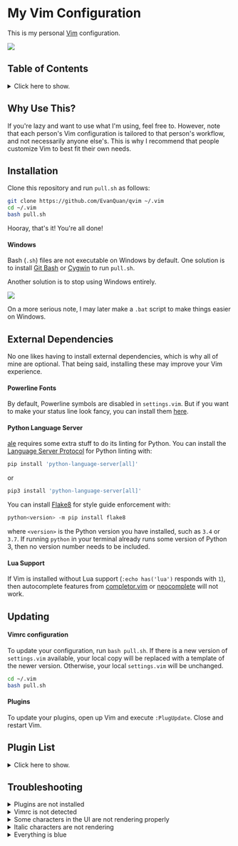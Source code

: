 # My Vim Configuration

This is my personal [Vim](https://www.vim.org/) configuration.

![](https://raw.githubusercontent.com/wiki/EvanQuan/qvim/screenshot.png)

## Table of Contents

<details>
<summary>Click here to show.</summary>

1. [Why Use This?](#why-use-this?)
2. [Installation](#installation)
3. [External Dependencies](#external-dependencies)
    - [Powerline Fonts](#powerline-fonts)
    - [Python Language Server](#python-language-server)
    - [Lua Support](#lua-support)
4. [Updating](#updating)
5. [Plugin List](#plugin-list)
    - [Plugin Manager](#plugin-manager)
    - [Color Schemes](#color-schemes)
    - [Editing](#editing)
    - [File Navigation](#file-navigation)
    - [Languages](#languages)
    - [Linting](#linting)
    - [Programming](#programming)
    - [User Interface](#user-interface)
    - [Version Control](#version-control)
6. [Troubleshooting](#troubleshooting)

</details>

## Why Use This?

If you're lazy and want to use what I'm using, feel free to. However, note
that each person's Vim configuration is tailored to that person's workflow,
and not necessarily anyone else's. This is why I recommend that people
customize Vim to best fit their own needs.

## Installation

Clone this repository and run `pull.sh` as follows:

```bash
git clone https://github.com/EvanQuan/qvim ~/.vim
cd ~/.vim
bash pull.sh
```

Hooray, that's it! You're all done!

#### Windows

Bash (`.sh`) files are not executable on Windows by default. One solution is
to install [Git Bash](https://git-scm.com/downloads) or
[Cygwin](https://cygwin.com/install.html) to run `pull.sh`.

Another solution is to stop using Windows entirely.

![](https://static-cdn.jtvnw.net/emoticons/v1/425618/3.0)

On a more serious note, I may later make a `.bat` script to make things easier
on Windows.


## External Dependencies

No one likes having to install external dependencies, which is why all of mine
are optional. That being said, installing these may improve your Vim
experience.

#### Powerline Fonts

By default, Powerline symbols are disabled in `settings.vim`. But if you want
to make your status line look fancy, you can install them
[here](https://powerline.readthedocs.io/en/latest/installation.html).

#### Python Language Server

[ale](https://github.com/w0rp/ale) requires some extra stuff to do its linting
for Python. You can install the [Language Server
Protocol](https://github.com/palantir/python-language-server) for Python
linting with:
```bash
pip install 'python-language-server[all]'
```
or
```bash
pip3 install 'python-language-server[all]'
```
You can install [Flake8](https://flake8.pycqa.org/een/latest) for style guide
enforcement with:
```bash
python<version> -m pip install flake8
```
where `<version>` is the Python version you have installed, such as `3.4` or
`3.7`. If running `python` in your terminal already runs some version of
Python 3, then no version number needs to be included.

#### Lua Support

If Vim is installed without Lua support (`:echo has('lua')` responds with
`1`), then autocomplete features from
[completor.vim](https://github.com/maralla/completor.vim) or
[neocomplete](https://github.com/Shougo/neocomplete.vim) will not work.

## Updating

#### Vimrc configuration

To update your configuration, run `bash pull.sh`. If there is a new version of
`settings.vim` available, your local copy will be replaced with a template of
the newer version. Otherwise, your local `settings.vim` will be unchanged.

```bash
cd ~/.vim
bash pull.sh
```

#### Plugins

To update your plugins, open up Vim and execute `:PlugUpdate`. Close and
restart Vim.

## Plugin List

<details>
<summary>Click here to show.</summary>

#### Plugin Manager
- [vim-plug](https://github.com/junegunn/vim-plug)

#### Color Schemes
- [onedark.vim](https://github.com/joshdick/onedark.vim)
- [vim-one](https://github.com/rakr/vim-one)

#### Editing
- [auto-pairs](https://github.com/jiangmiao/auto-pairs)
- [betterdigraphs.vim](https://github.com/thoughtstream/Damian-Conway-s-Vim-Setup/blob/master/plugin/hudigraphs_utf8.vim)
- [completor.vim](https://github.com/maralla/completor.vim)
- [dragvisuals](https://github.com/thoughtstream/Damian-Conway-s-Vim-Setup/blob/master/plugin/dragvisuals.vim)
- [listtrans](https://github.com/thoughtstream/Damian-Conway-s-Vim-Setup/blob/master/plugin/listtrans.vim)
- [neocomplete](https://github.com/Shougo/neocomplete.vim)
- [nerdcommenter](https://github.com/scrooloose/nerdcommenter)
- [tabular](https://github.com/godlygeek/tabular)
- [targets.vim](https://github.com/wellle/targets.vim)
- [ultisnips](https://github.com/SirVer/ultisnips)
- [victionary](https://github.vom/EvanQuan/victionary)
- [vim-closetag](https://github.com/alvan/vim-closetag)
- [vim-easy-align](https://github.com/junegunn/vim-easy-align)
- [vim-exchange](https://github.com/tommcdo/vim-exchange)
- [vim-mathematize](https://github.com/EvanQuan/vim-mathematize)
- [vim-multiple-cursors](https://github.com/terryma/vim-multiple-cursors)
- [vim-repeat](https://github.com/tpope/vim-repeat)
- [vim-sensible](https://github.com/tpope/vim-sensible)
- [vim-snippets](https://github.com/honza/vim-snippets)
- [vim-speeddating](https://github.com/tpope/vim-speeddating)
- [vim-surround](https://github.com/tpope/vim-surround)
- [vim-textobj-parameter](https://github.com/sgur/vim-textobj-parameter)
- [vim-textobj-user](https://github.com/kana/vim-textobj-user)
- [vim-workspace](https://github.com/thaerkh/vim-workspace)

#### File Navigation
- [ctrlp.vim](https://github.com/ctrlpvim/ctrlp.vim)
- [nerdtree](https://github.com/scrooloose/nerdtree)
- [vim-mkdir](https://github.com/pbrisbin/vim-mkdir)

#### Language Support
- [arm-syntax-vim](https://github.com/ARM9/arm-syntax-vim)
- [prolog.vim](https://github.com/adimit/prolog.vim)
- [vim-instant-markdown](https://github.com/suan/vim-instant-markdown)
- [vim-javacomplete2](https://github.com/artur-shaik/vim-javacomplete2)
- [vim-polyglot](https://github.com/sheerun/vim-polyglot)
- [vim-prolog](https://github.com/mxw/vim-prolog)
- [vim-pythonsense](https://github.com/jeetsukumaran/vim-pythonsense)
- [vimtex](https://github.com/lervag/vimtex)

#### Linting
- [ale](https://github.com/w0rp/ale)
- [jedi-vim](https://github.com/davidhalter/jedi-vim)

#### Programming
- [vim-executioner](https://github.com/EvanQuan/vim-executioner)
- [vader.vim](https://github.com/junegunn/vader.vim)

#### User Interface
- [goyo.vim](https://github.com/junegunn/goyo.vim)
- [indentLine](https://github.com/Yggdroot/indentLine)
- [lightline-buffer](https://github.com/taohexxx/lightline-buffer)
- [lightline.vim](https://github.com/itchyny/lightline.vim)
- [quick-scope](https://github.com/unblevable/quick-scope)
- [vim-leader-guide](https://github.com/hecal3/vim-leader-guide)
- [vim-sleuth](https://github.com/tpope/vim-sleuth)
- [vim-togglecursor](https://github.com/jszakmeister/vim-togglecursor)
- [vim-startify](https://github.com/mhinz/vim-startify)

#### Version Control
- [nerdtree-git-plugin](https://github.com/Xuyuanp/nerdtree-git-plugin)
- [vim-fugitive](https://github.com/tpope/vim-fugitive)
- [vim-gitbranch](https://github.com/itchyny/vim-gitbranch)
- [vim-gitgutter](https://github.com/airblade/vim-gitgutter)
- [vim-rhubarb](https://github.com/tpope/vim-rhubarb)

</details>

## Troubleshooting

<details>
<summary>Plugins are not installed</summary>

[vim-plug](https://github.com/junegunn/vim-plug) manages the installation of
all the plugins. Open Vim and execute `:PlugInstall`. Close and restart Vim.

</details>

<details>
<summary>Vimrc is not detected</summary>

For Vim versions 7.4 (or late versions of 7.3) onwards, Vim automatically
detects `~/.vim/vimrc` as a secondary vimrc so nothing needs to be done. For
earlier versions of Vim, create a dummy `~/.vimrc` file in your home directory
that links to `~/.vim/vimrc`:
```bash
echo "source ~/.vim/vimrc" > ~/.vimrc
```
Better yet, just update Vim.
</details>

<details>
<summary>Some characters in the UI are not rendering properly</summary>

![](https://raw.githubusercontent.com/wiki/EvanQuan/.vim/no_powerline_error.png)

There are two solutions:
1. Install Powerline fonts
   [here](https://powerline.readthedocs.io/en/latest/installation.html).

Once Powerline fonts are installed, they need to be set in the terminal for
them to appear correctly. On Mac, I use `Meslo LG M for Powerline 14`.

2. Disable Powerline fonts

Go to `settings.vim` and set `g:special_symbols_enabled = 0`. The resulting
appearance will be:

![](https://raw.githubusercontent.com/wiki/EvanQuan/.vim/no_powerline_fixed.png)

</details>

<details>
<summary>Italic characters are not rendering</summary>
<!-- #### Italic characters are not rendering -->

If for some reason your terminal does not support italics, enable them:
```bash
echo "xterm-256color|xterm with 256 colors and italic,
  sitm=\E[3m, ritm=\E[23m,
  use=xterm-256color," >> xterm-256color.terminfo.txt
tic -o ~/.terminfo xterm-256color.terminfo.txt
```
</details>

<details>
<summary>Everything is blue</summary>

![](https://raw.githubusercontent.com/wiki/EvanQuan/.vim/no_truecolor_error.png)

There are 2 solutions:
1. Use a terminal that supports 24-bit color (also called true color).

   **Mac**

   I strongly recommend [iTerm2](https://www.iterm2.com/) over the default
   terminal. It supports 24-bit color and has a bunch of other fancy stuff.

   **Windows**

   If you're using [PuTTY](https://www.putty.org/) for ssh, use some other
   terminal for ssh instead, such as [Git
   Bash](https://git-scm.com/downloads) or
   [Mintty](https://mintty.github.io/).

   **Linux**

   You already know what you're doing. :penguin:

2. Disable true color

   Go to `settings.vim` and set `g:truecolor_enabled = 0`. The resulting
   appearance will be be an altered version of the selected color scheme.

![](https://raw.githubusercontent.com/wiki/EvanQuan/.vim/no_truecolor_fixed.png)
</details>

